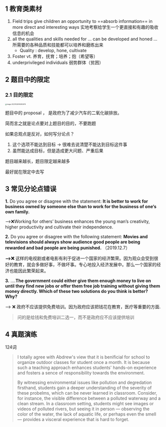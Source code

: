## 1 教育类素材

1. Field trips give children an opportunity to ==absorb information== in more direct and interesting ways 实地考察给学生一个更直接和有趣的吸收信息的机会
2. all the qualities and skills needed for ... can be developed and honed ...所需要的各种品质和技能都可以培养和磨练出来
   - Quality : develop, hone, cultivate
3. Foster vt. 养育，抚育；培养；抱（希望等）
4. underprivileged individuals 弱势群体（贫困）

## 2 题目中的限定



### 2.1 目的限定

<img src="https://wangleidetuchuang.oss-cn-beijing.aliyuncs.com/img/image-20231028145853676.png" alt="image-20231028145853676" style="zoom:33%;" />

题目中的 proposal ， 是政府为了减少汽车的二氧化碳排放。

简而言之就是论点要对上题目的目的，不要跑题



如果总观点是反对，如何写分论点？

1. 这个选项不能达到目标 -> 很难去说清楚不能达到目标这件事
2. 虽然能达成目标，但是造成更大问题、严重后果



题目越来越长，题目限定越来越多

最好就在限定中去写



## 3 常见分论点错误

**1.** Do you agree or disagree with the statement: **It is better to work for business owned by someone else than to work for the business of one‘s own family.**

-->❌Working for others’ business enhances the young man’s creativity, higher productivity and cultivate their independence. 

**2.** Do you agree or disagree with the following statement: **Movies and televisions should always show audience good people are being rewarded and bad people are being punished.** （2019.12.7）

**-->❌** 这样的电视剧或者电影有利于促进一个国家的经济繁荣。因为观众会受到很好的教育，就会多做好事，不做坏事。专心地投入经济发展中。那么一个国家的经济也能因此繁荣起来。 



**3.** ....**The government could either give them enough money to live on until they find new jobs or offer them free job training without giving them money directly. Which of these two solutions do you think is better? Why?**

--> ❌ 政府不应该提供免费培训。因为政府应该把钱花在教育，医疗等重要的方面. 

> 问的是给钱和免费培训二选一，而不是政府应不应该提供培训



## 4 真题演练

124词

> I totally agree with Abdrew's view that it is benificial for school to organize outdoor classes for student once a month. It is because such a teaching approach enhances students' hands-on experience and fosters a sence of responsibility towards the environment.
>
> By witnessing environmental issues like pollution and degredation firsthand, students gain a deeper understanding of the severity of these probelms, which can be never learned in classroom.  Consider, for instance, the visible difference between a polluted waterway and a clean stream. In a classroom setting, students might see images or videos of polluted rivers, but seeing it in person — observing the color of the water, the lack of aquatic life, or perhaps even the smell — provides a visceral experience that is hard to forget.